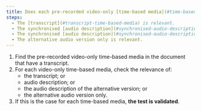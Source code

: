 ```yaml
---
title: Does each pre-recorded video-only [time-based media](#time-based-media-audio-video-and-synchronised) meet one of these conditions (excluding special cases)?
steps:
  - The [transcript](#transcript-time-based-media) is relevant.
  - The synchronised [audio description](#synchronised-audio-description-time-based-media) is relevant.
  - The synchronised [audio description](#synchronised-audio-description-time-based-media) of the alternative version is relevant.
  - The alternative audio version only is relevant.
---
```


1. Find the pre-recorded video-only time-based media in the document that have a transcript.
2. For each video-only time-based media, check the relevance of:
   - the transcript; or
   - audio description; or
   - the audio description of the alternative version; or
   - the alternative audio version only.
3. If this is the case for each time-based media, **the test is validated**.
